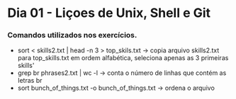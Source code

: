 # Dia 01 - Liçoes de Unix, Shell e Git

### Comandos utilizados nos exercícios.

- sort < skills2.txt | head -n 3 > top_skils.txt -> copia arquivo skills2.txt para top_skills.txt em ordem alfabética, seleciona apenas as 3 primeiras skills'
- grep br phrases2.txt | wc -l -> conta o número de linhas que contém as letras br
- sort bunch_of_things.txt -o bunch_of_things.txt -> ordena o arquivo
